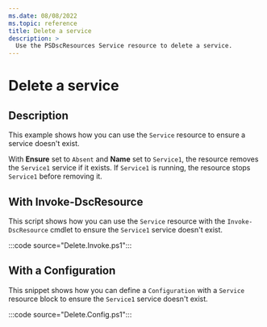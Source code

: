 ```yaml
---
ms.date: 08/08/2022
ms.topic: reference
title: Delete a service
description: >
  Use the PSDscResources Service resource to delete a service.
---
```


# Delete a service

## Description

This example shows how you can use the `Service` resource to ensure a service doesn't exist.

With **Ensure** set to `Absent` and **Name** set to `Service1`, the resource removes the `Service1`
service if it exists. If `Service1` is running, the resource stops `Service1` before removing it.

## With Invoke-DscResource

This script shows how you can use the `Service` resource with the `Invoke-DscResource` cmdlet to
ensure the `Service1` service doesn't exist.

:::code source="Delete.Invoke.ps1":::

## With a Configuration

This snippet shows how you can define a `Configuration` with a `Service` resource block to ensure
the `Service1` service doesn't exist.

:::code source="Delete.Config.ps1":::
